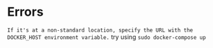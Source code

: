 # Errors
`If it's at a non-standard location, specify the URL with the DOCKER_HOST environment variable.`
try using `sudo docker-compose up`